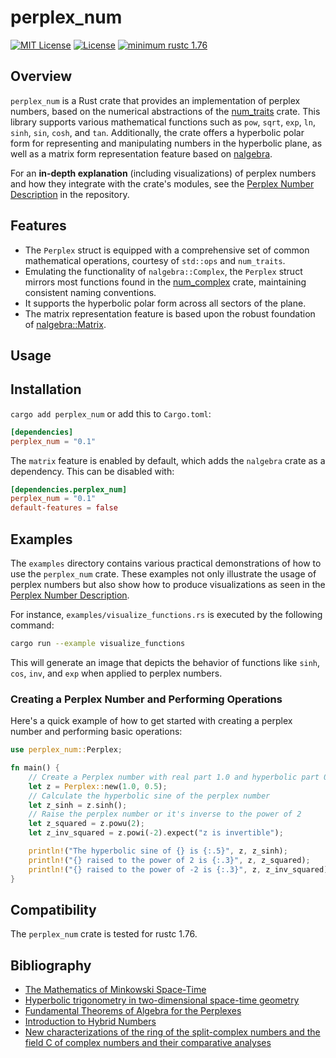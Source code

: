 # perplex_num
[![MIT License](https://img.shields.io/badge/license-MIT-blue.svg)](./LICENSE-MIT) [![License](https://img.shields.io/badge/License-Apache_2.0-blue.svg)](./LICENSE-APACHE) [![minimum rustc 1.76](https://img.shields.io/badge/rustc-1.76+-red.svg)](https://rust-lang.github.io/rfcs/2495-min-rust-version.html)

## Overview
`perplex_num` is a Rust crate that provides an implementation of perplex numbers, based on the numerical abstractions of the [num_traits](https://docs.rs/num-traits) crate. This library supports various mathematical functions such as `pow`, `sqrt`, `exp`, `ln`, `sinh`, `sin`, `cosh`, and `tan`. Additionally, the crate offers a hyperbolic polar form for representing and manipulating numbers in the hyperbolic plane, as well as a matrix form representation feature based on [nalgebra](https://docs.rs/nalgebra).

For an **in-depth explanation** (including visualizations) of perplex numbers and how they integrate with the crate's modules, see the [Perplex Number Description](https://github.com/tomtuamnuq/perplex_num/blob/main/Perplex.md) in the repository.

## Features
- The `Perplex` struct is equipped with a comprehensive set of common mathematical operations, courtesy of `std::ops` and `num_traits`.
- Emulating the functionality of `nalgebra::Complex`, the `Perplex` struct mirrors most functions found in the [num_complex](https://github.com/rust-num/num-complex) crate, maintaining consistent naming conventions.
- It supports the hyperbolic polar form across all sectors of the plane.
- The matrix representation feature is based upon the robust foundation of [nalgebra::Matrix](https://docs.rs/nalgebra/latest/nalgebra/base/struct.Matrix.html).

## Usage

## Installation
`cargo add perplex_num` or add this to `Cargo.toml`:

```toml
[dependencies]
perplex_num = "0.1"
```

The `matrix` feature is enabled by default, which adds the `nalgebra` crate as a dependency. This can be disabled with:
```toml
[dependencies.perplex_num]
perplex_num = "0.1"
default-features = false
```
## Examples

The `examples` directory contains various practical demonstrations of how to use the `perplex_num` crate. These examples not only illustrate the usage of perplex numbers but also show how to produce visualizations as seen in the [Perplex Number Description](https://github.com/tomtuamnuq/perplex_num/blob/main/Perplex.md).

For instance, `examples/visualize_functions.rs` is executed by the following command:

```sh
cargo run --example visualize_functions
```

This will generate an image that depicts the behavior of functions like `sinh`, `cos`, `inv`, and `exp` when applied to perplex numbers.

### Creating a Perplex Number and Performing Operations

Here's a quick example of how to get started with creating a perplex number and performing basic operations:

```rust
use perplex_num::Perplex;

fn main() {
    // Create a Perplex number with real part 1.0 and hyperbolic part 0.5
    let z = Perplex::new(1.0, 0.5);
    // Calculate the hyperbolic sine of the perplex number
    let z_sinh = z.sinh();
    // Raise the perplex number or it's inverse to the power of 2
    let z_squared = z.powu(2);
    let z_inv_squared = z.powi(-2).expect("z is invertible");

    println!("The hyperbolic sine of {} is {:.5}", z, z_sinh);
    println!("{} raised to the power of 2 is {:.3}", z, z_squared);
    println!("{} raised to the power of -2 is {:.3}", z, z_inv_squared);
}
```

## Compatibility
The `perplex_num` crate is tested for rustc 1.76.

## Bibliography
- [The Mathematics of Minkowski Space-Time](https://doi.org/10.1007/978-3-7643-8614-6)
- [Hyperbolic trigonometry in two-dimensional space-time geometry](https://doi.org/10.1393/ncb/i2003-10012-9)
- [Fundamental Theorems of Algebra for the Perplexes](https://doi.org/10.4169/074683409X475643)
- [Introduction to Hybrid Numbers](https://doi.org/10.1007/s00006-018-0833-3)
- [New characterizations of the ring of the split-complex numbers and the field C of complex numbers and their comparative analyses](https://doi.org/10.48550/arXiv.2305.04586)
